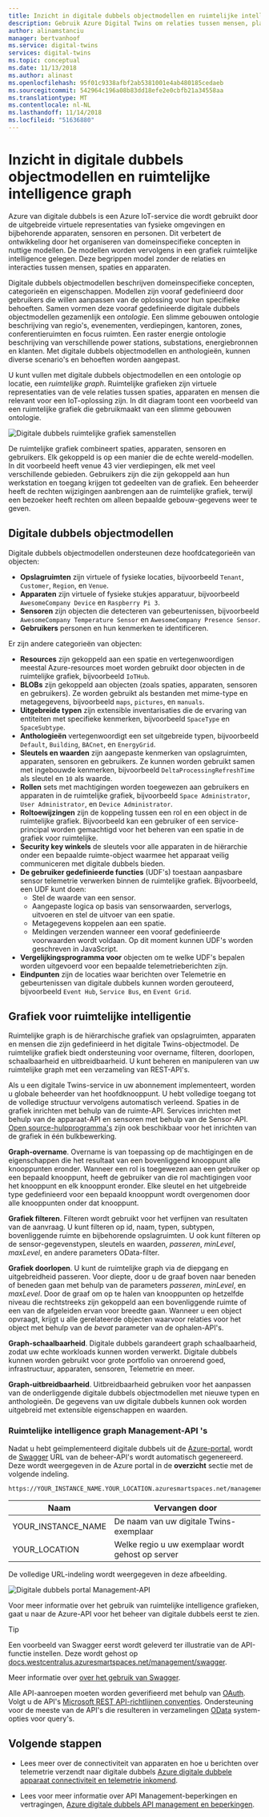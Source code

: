 ```yaml
---
title: Inzicht in digitale dubbels objectmodellen en ruimtelijke intelligence graph | Microsoft Docs
description: Gebruik Azure Digital Twins om relaties tussen mensen, plaatsen en apparaten te modelleren
author: alinamstanciu
manager: bertvanhoof
ms.service: digital-twins
services: digital-twins
ms.topic: conceptual
ms.date: 11/13/2018
ms.author: alinast
ms.openlocfilehash: 95f01c9338afbf2ab5381001e4ab480185cedaeb
ms.sourcegitcommit: 542964c196a08b83dd18efe2e0cbfb21a34558aa
ms.translationtype: MT
ms.contentlocale: nl-NL
ms.lasthandoff: 11/14/2018
ms.locfileid: "51636880"
---
```

# <a name="understand-digital-twins-object-models-and-spatial-intelligence-graph"></a>Inzicht in digitale dubbels objectmodellen en ruimtelijke intelligence graph

Azure van digitale dubbels is een Azure IoT-service die wordt gebruikt door de uitgebreide virtuele representaties van fysieke omgevingen en bijbehorende apparaten, sensoren en personen. Dit verbetert de ontwikkeling door het organiseren van domeinspecifieke concepten in nuttige modellen. De modellen worden vervolgens in een grafiek ruimtelijke intelligence gelegen. Deze begrippen model zonder de relaties en interacties tussen mensen, spaties en apparaten.

Digitale dubbels objectmodellen beschrijven domeinspecifieke concepten, categorieën en eigenschappen. Modellen zijn vooraf gedefinieerd door gebruikers die willen aanpassen van de oplossing voor hun specifieke behoeften. Samen vormen deze vooraf gedefinieerde digitale dubbels objectmodellen gezamenlijk een _ontologie_. Een slimme gebouwen ontologie beschrijving van regio's, evenementen, verdiepingen, kantoren, zones, conferentieruimten en focus ruimten. Een raster energie ontologie beschrijving van verschillende power stations, substations, energiebronnen en klanten. Met digitale dubbels objectmodellen en anthologieën, kunnen diverse scenario's en behoeften worden aangepast.

U kunt vullen met digitale dubbels objectmodellen en een ontologie op locatie, een _ruimtelijke graph_. Ruimtelijke grafieken zijn virtuele representaties van de vele relaties tussen spaties, apparaten en mensen die relevant voor een IoT-oplossing zijn. In dit diagram toont een voorbeeld van een ruimtelijke grafiek die gebruikmaakt van een slimme gebouwen ontologie.

![Digitale dubbels ruimtelijke grafiek samenstellen][1]

<a id="model"></a>

De ruimtelijke grafiek combineert spaties, apparaten, sensoren en gebruikers. Elk gekoppeld is op een manier die de echte wereld-modellen. In dit voorbeeld heeft venue 43 vier verdiepingen, elk met veel verschillende gebieden. Gebruikers zijn die zijn gekoppeld aan hun werkstation en toegang krijgen tot gedeelten van de grafiek. Een beheerder heeft de rechten wijzigingen aanbrengen aan de ruimtelijke grafiek, terwijl een bezoeker heeft rechten om alleen bepaalde gebouw-gegevens weer te geven.

## <a name="digital-twins-object-models"></a>Digitale dubbels objectmodellen

Digitale dubbels objectmodellen ondersteunen deze hoofdcategorieën van objecten:

- **Opslagruimten** zijn virtuele of fysieke locaties, bijvoorbeeld `Tenant`, `Customer`, `Region`, en `Venue`.
- **Apparaten** zijn virtuele of fysieke stukjes apparatuur, bijvoorbeeld `AwesomeCompany Device` en `Raspberry Pi 3`.
- **Sensoren** zijn objecten die detecteren van gebeurtenissen, bijvoorbeeld `AwesomeCompany Temperature Sensor` en `AwesomeCompany Presence Sensor`.
- **Gebruikers** personen en hun kenmerken te identificeren.

Er zijn andere categorieën van objecten:

- **Resources** zijn gekoppeld aan een spatie en vertegenwoordigen meestal Azure-resources moet worden gebruikt door objecten in de ruimtelijke grafiek, bijvoorbeeld `IoTHub`.
- **BLOBs** zijn gekoppeld aan objecten (zoals spaties, apparaten, sensoren en gebruikers). Ze worden gebruikt als bestanden met mime-type en metagegevens, bijvoorbeeld `maps`, `pictures`, en `manuals`.
- **Uitgebreide typen** zijn extensible inventarisaties die de ervaring van entiteiten met specifieke kenmerken, bijvoorbeeld `SpaceType` en `SpaceSubtype`.
- **Anthologieën** vertegenwoordigt een set uitgebreide typen, bijvoorbeeld `Default`, `Building`, `BACnet`, en `EnergyGrid`.
- **Sleutels en waarden** zijn aangepaste kenmerken van opslagruimten, apparaten, sensoren en gebruikers. Ze kunnen worden gebruikt samen met ingebouwde kenmerken, bijvoorbeeld `DeltaProcessingRefreshTime` als sleutel en `10` als waarde.
- **Rollen** sets met machtigingen worden toegewezen aan gebruikers en apparaten in de ruimtelijke grafiek, bijvoorbeeld `Space Administrator`, `User Administrator`, en `Device Administrator`.
- **Roltoewijzingen** zijn de koppeling tussen een rol en een object in de ruimtelijke grafiek. Bijvoorbeeld kan een gebruiker of een service-principal worden gemachtigd voor het beheren van een spatie in de grafiek voor ruimtelijke.
- **Security key winkels** de sleutels voor alle apparaten in de hiërarchie onder een bepaalde ruimte-object waarmee het apparaat veilig communiceren met digitale dubbels bieden.
- **De gebruiker gedefinieerde functies** (UDF's) toestaan aanpasbare sensor telemetrie verwerken binnen de ruimtelijke grafiek. Bijvoorbeeld, een UDF kunt doen: 
    - Stel de waarde van een sensor. 
    - Aangepaste logica op basis van sensorwaarden, serverlogs, uitvoeren en stel de uitvoer van een spatie. 
    - Metagegevens koppelen aan een spatie. 
    - Meldingen verzenden wanneer een vooraf gedefinieerde voorwaarden wordt voldaan. Op dit moment kunnen UDF's worden geschreven in JavaScript.
- **Vergelijkingsprogramma voor** objecten om te welke UDF's bepalen worden uitgevoerd voor een bepaalde telemetrieberichten zijn.
- **Eindpunten** zijn de locaties waar berichten over Telemetrie en gebeurtenissen van digitale dubbels kunnen worden gerouteerd, bijvoorbeeld `Event Hub`, `Service Bus`, en `Event Grid`.

<a id="graph"></a>

## <a name="spatial-intelligence-graph"></a>Grafiek voor ruimtelijke intelligentie

Ruimtelijke graph is de hiërarchische grafiek van opslagruimten, apparaten en mensen die zijn gedefinieerd in het digitale Twins-objectmodel. De ruimtelijke grafiek biedt ondersteuning voor overname, filteren, doorlopen, schaalbaarheid en uitbreidbaarheid. U kunt beheren en manipuleren van uw ruimtelijke graph met een verzameling van REST-API's.

Als u een digitale Twins-service in uw abonnement implementeert, worden u globale beheerder van het hoofdknooppunt. U hebt volledige toegang tot de volledige structuur vervolgens automatisch verleend. Spaties in de grafiek inrichten met behulp van de ruimte-API. Services inrichten met behulp van de apparaat-API en sensoren met behulp van de Sensor-API. [Open source-hulpprogramma's](https://github.com/Azure-Samples/digital-twins-samples-csharp) zijn ook beschikbaar voor het inrichten van de grafiek in één bulkbewerking.

**Graph-overname**. Overname is van toepassing op de machtigingen en de eigenschappen die het resultaat van een bovenliggend knooppunt alle knooppunten eronder. Wanneer een rol is toegewezen aan een gebruiker op een bepaald knooppunt, heeft de gebruiker van die rol machtigingen voor het knooppunt en elk knooppunt eronder. Elke sleutel en het uitgebreide type gedefinieerd voor een bepaald knooppunt wordt overgenomen door alle knooppunten onder dat knooppunt.

**Grafiek filteren**. Filteren wordt gebruikt voor het verfijnen van resultaten van de aanvraag. U kunt filteren op id, naam, typen, subtypen, bovenliggende ruimte en bijbehorende opslagruimten. U ook kunt filteren op de sensor-gegevenstypen, sleutels en waarden, *passeren*, *minLevel*, *maxLevel*, en andere parameters OData-filter.

**Grafiek doorlopen**. U kunt de ruimtelijke graph via de diepgang en uitgebreidheid passeren. Voor diepte, door u de graaf boven naar beneden of beneden gaan met behulp van de parameters *passeren*, *minLevel*, en *maxLevel*. Door de graaf om op te halen van knooppunten op hetzelfde niveau die rechtstreeks zijn gekoppeld aan een bovenliggende ruimte of een van de afgeleiden ervan voor breedte gaan. Wanneer u een object opvraagt, krijgt u alle gerelateerde objecten waarvoor relaties voor het object met behulp van de *bevat* parameter van de ophalen-API's.

**Graph-schaalbaarheid**. Digitale dubbels garandeert graph schaalbaarheid, zodat uw echte workloads kunnen worden verwerkt. Digitale dubbels kunnen worden gebruikt voor grote portfolio van onroerend goed, infrastructuur, apparaten, sensoren, Telemetrie en meer.

**Graph-uitbreidbaarheid**. Uitbreidbaarheid gebruiken voor het aanpassen van de onderliggende digitale dubbels objectmodellen met nieuwe typen en anthologieën. De gegevens van uw digitale dubbels kunnen ook worden uitgebreid met extensible eigenschappen en waarden.

### <a name="spatial-intelligence-graph-management-apis"></a>Ruimtelijke intelligence graph Management-API 's

Nadat u hebt geïmplementeerd digitale dubbels uit de [Azure-portal](https://portal.azure.com), wordt de [Swagger](https://swagger.io/tools/swagger-ui/) URL van de beheer-API's wordt automatisch gegenereerd. Deze wordt weergegeven in de Azure portal in de **overzicht** sectie met de volgende indeling.

```plaintext
https://YOUR_INSTANCE_NAME.YOUR_LOCATION.azuresmartspaces.net/management/swagger
```

| Naam | Vervangen door |
| --- | --- |
| YOUR_INSTANCE_NAME | De naam van uw digitale Twins-exemplaar |
| YOUR_LOCATION | Welke regio u uw exemplaar wordt gehost op server |

 De volledige URL-indeling wordt weergegeven in deze afbeelding.

![Digitale dubbels portal Management-API][2]

Voor meer informatie over het gebruik van ruimtelijke intelligence grafieken, gaat u naar de Azure-API voor het beheer van digitale dubbels eerst te zien.

> [!TIP]
> Een voorbeeld van Swagger eerst wordt geleverd ter illustratie van de API-functie instellen.
> Deze wordt gehost op [docs.westcentralus.azuresmartspaces.net/management/swagger](https://docs.westcentralus.azuresmartspaces.net/management/swagger).

Meer informatie over [over het gebruik van Swagger](how-to-use-swagger.md).

Alle API-aanroepen moeten worden geverifieerd met behulp van [OAuth](https://docs.microsoft.com/azure/active-directory/develop/v1-protocols-oauth-code). Volgt u de API's [Microsoft REST API-richtlijnen conventies](https://github.com/Microsoft/api-guidelines/blob/master/Guidelines.md). Ondersteuning voor de meeste van de API's die resulteren in verzamelingen [OData](http://www.odata.org/getting-started/basic-tutorial/#queryData) system-opties voor query's.

## <a name="next-steps"></a>Volgende stappen

* Lees meer over de connectiviteit van apparaten en hoe u berichten over telemetrie verzendt naar digitale dubbels [Azure digitale dubbele apparaat connectiviteit en telemetrie inkomend](concepts-device-ingress.md).

* Lees voor meer informatie over API Management-beperkingen en vertragingen, [Azure digitale dubbels API management en beperkingen](concepts-service-limits.md).

<!-- Images -->
[1]: media/concepts/digital-twins-spatial-graph-building.png
[2]: media/concepts/digital-twins-spatial-graph-management-api-url.png
